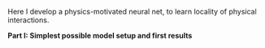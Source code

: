 Here I develop a physics-motivated neural net, to learn locality of physical interactions.


**Part I: Simplest possible model setup and first results**
